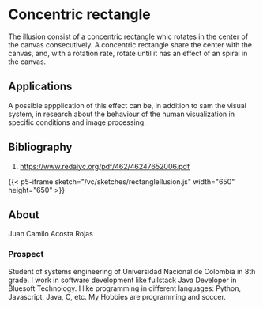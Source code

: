 # Concentric rectangle

The illusion consist of a concentric rectangle whic rotates in the center of the canvas
consecutively. A concentric rectangle share the center with the canvas, and, with a rotation rate, rotate until it has an effect of an spiral in the canvas.

## Applications
A possible appplication of this effect can be, in addition to sam the visual system, in research about the behaviour of the human visualization in specific conditions and image processing.

## Bibliography
1. https://www.redalyc.org/pdf/462/46247652006.pdf

{{< p5-iframe sketch="/vc/sketches/rectangleIlusion.js" width="650" height="650" >}}

## About

Juan Camilo Acosta Rojas

### Prospect
Student of systems engineering of Universidad Nacional de Colombia in 8th grade. I work in software development like fullstack Java Developer in Bluesoft Technology. I like programming in different languages: Python, Javascript, Java, C, etc. My Hobbies are programming and soccer.